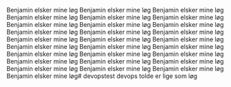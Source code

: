 
Benjamin elsker mine løg
Benjamin elsker mine løg
Benjamin elsker mine løg
Benjamin elsker mine løg
Benjamin elsker mine løg
Benjamin elsker mine løg
Benjamin elsker mine løg
Benjamin elsker mine løg
Benjamin elsker mine løg
Benjamin elsker mine løg
Benjamin elsker mine løg
Benjamin elsker mine løg
Benjamin elsker mine løg
Benjamin elsker mine løg
Benjamin elsker mine løg
Benjamin elsker mine løg
Benjamin elsker mine løg
Benjamin elsker mine løg
Benjamin elsker mine løg
Benjamin elsker mine løg
Benjamin elsker mine løg
Benjamin elsker mine løg
Benjamin elsker mine løg
Benjamin elsker mine løg
Benjamin elsker mine løg
Benjamin elsker mine løg
Benjamin elsker mine løg
Benjamin elsker mine løg# devopstest
devops
tolde er lige som løg
